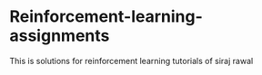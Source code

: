 # Reinforcement-learning-assignments
This is solutions for reinforcement learning tutorials of siraj rawal
